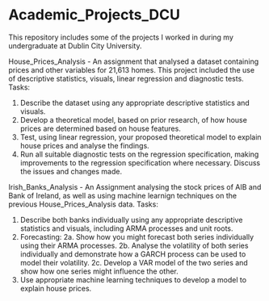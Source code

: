 # Academic_Projects_DCU
This repository includes some of the projects I worked in during my undergraduate at Dublin City University.

House_Prices_Analysis - An assignment that analysed a dataset containing prices and other variables for 21,613 homes. This project included the use of descriptive statistics, visuals, linear regression and diagnostic tests. 
Tasks:
1. Describe the dataset using any appropriate descriptive statistics and visuals.
2. Develop a theoretical model, based on prior research, of how house prices are determined
based on house features.
3. Test, using linear regression, your proposed theoretical model to explain house prices and analyse the findings.
4. Run all suitable diagnostic tests on the regression specification, making improvements to the regression specification where necessary. Discuss the issues and changes made.


Irish_Banks_Analysis - An Assignment analysing the stock prices of AIB and Bank of Ireland, as well as using machine learnign techniques on the previous House_Prices_Analysis data.
Tasks:
1. Describe both banks individually using any appropriate descriptive statistics and visuals, including ARMA processes and unit roots.
2. Forecasting:
2a. Show how you might forecast both series individually using their ARMA processes.
2b. Analyse the volatility of both series individually and demonstrate how a GARCH
process can be used to model their volatility.
2c. Develop a VAR model of the two series and show how one series might influence the other.
3. Use appropriate machine learning techniques to develop a model to explain house prices. 
